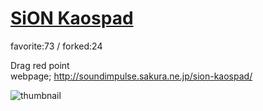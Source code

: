 # [SiON Kaospad](http://wonderfl.net/c/ekrV)

favorite:73 / forked:24

Drag red point  
webpage; http://soundimpulse.sakura.ne.jp/sion-kaospad/

![thumbnail](./thumbnail.jpg)